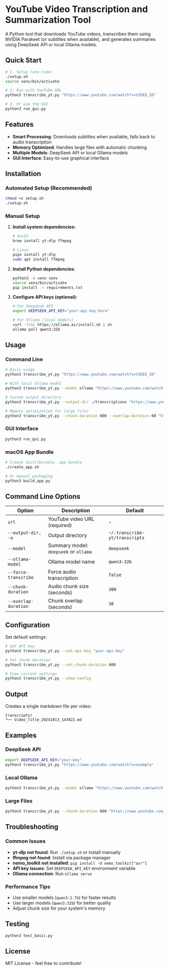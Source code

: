 # YouTube Video Transcription and Summarization Tool

A Python tool that downloads YouTube videos, transcribes them using NVIDIA Parakeet (or subtitles when available), and generates summaries using DeepSeek API or local Ollama models.

## Quick Start

```bash
# 1. Setup (one-time)
./setup.sh
source venv/bin/activate

# 2. Run with YouTube URL
python3 transcribe_yt.py "https://www.youtube.com/watch?v=VIDEO_ID"

# 3. Or use the GUI
python3 run_gui.py
```

## Features

- **Smart Processing**: Downloads subtitles when available, falls back to audio transcription
- **Memory Optimized**: Handles large files with automatic chunking
- **Multiple Models**: DeepSeek API or local Ollama models
- **GUI Interface**: Easy-to-use graphical interface

## Installation

### Automated Setup (Recommended)
```bash
chmod +x setup.sh
./setup.sh
```

### Manual Setup
1. **Install system dependencies:**
   ```bash
   # macOS
   brew install yt-dlp ffmpeg

   # Linux
   pipx install yt-dlp
   sudo apt install ffmpeg
   ```

2. **Install Python dependencies:**
   ```bash
   python3 -m venv venv
   source venv/bin/activate
   pip install -r requirements.txt
   ```

3. **Configure API keys (optional):**
   ```bash
   # For DeepSeek API
   export DEEPSEEK_API_KEY="your-api-key-here"

   # For Ollama (local models)
   curl -fsSL https://ollama.ai/install.sh | sh
   ollama pull qwen3:32b
   ```

## Usage

### Command Line
```bash
# Basic usage
python3 transcribe_yt.py "https://www.youtube.com/watch?v=VIDEO_ID"

# With local Ollama model
python3 transcribe_yt.py --model ollama "https://www.youtube.com/watch?v=VIDEO_ID"

# Custom output directory
python3 transcribe_yt.py --output-dir ./transcriptions "https://www.youtube.com/watch?v=VIDEO_ID"

# Memory optimization for large files
python3 transcribe_yt.py --chunk-duration 600 --overlap-duration 60 "https://www.youtube.com/watch?v=VIDEO_ID"
```

### GUI Interface
```bash
python3 run_gui.py
```

### macOS App Bundle
```bash
# Create distributable .app bundle
./create_app.sh

# Or manual packaging
python3 build_app.py
```

## Command Line Options

| Option | Description | Default |
|--------|-------------|---------|
| `url` | YouTube video URL (required) | - |
| `--output-dir, -o` | Output directory | `~/.transcribe-yt/transcripts` |
| `--model` | Summary model: `deepseek` or `ollama` | `deepseek` |
| `--ollama-model` | Ollama model name | `qwen3:32b` |
| `--force-transcribe` | Force audio transcription | `false` |
| `--chunk-duration` | Audio chunk size (seconds) | `300` |
| `--overlap-duration` | Chunk overlap (seconds) | `30` |

## Configuration

Set default settings:
```bash
# Set API key
python3 transcribe_yt.py --set-api-key "your-api-key"

# Set chunk duration
python3 transcribe_yt.py --set-chunk-duration 600

# View current settings
python3 transcribe_yt.py --show-config
```

## Output

Creates a single markdown file per video:
```
transcripts/
└── Video_Title_20241013_143022.md
```

## Examples

### DeepSeek API
```bash
export DEEPSEEK_API_KEY="your-key"
python3 transcribe_yt.py "https://www.youtube.com/watch?v=example"
```

### Local Ollama
```bash
python3 transcribe_yt.py --model ollama "https://www.youtube.com/watch?v=example"
```

### Large Files
```bash
python3 transcribe_yt.py --chunk-duration 600 "https://www.youtube.com/watch?v=long-video"
```

## Troubleshooting

### Common Issues
- **yt-dlp not found**: Run `./setup.sh` or install manually
- **ffmpeg not found**: Install via package manager
- **nemo_toolkit not installed**: `pip install -U nemo_toolkit["asr"]`
- **API key issues**: Set `DEEPSEEK_API_KEY` environment variable
- **Ollama connection**: Run `ollama serve`

### Performance Tips
- Use smaller models (`qwen3:1.7b`) for faster results
- Use larger models (`qwen3:32b`) for better quality
- Adjust chunk size for your system's memory

## Testing

```bash
python3 test_basic.py
```

## License

MIT License - feel free to contribute!